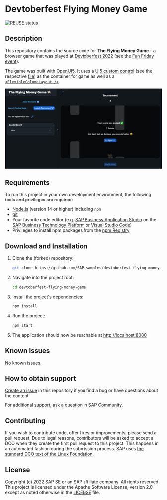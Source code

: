 # Devtoberfest Flying Money Game
[![REUSE status](https://api.reuse.software/badge/github.com/SAP-samples/devtoberfest-flying-money-game)](https://api.reuse.software/info/github.com/SAP-samples/devtoberfest-flying-money-game)

## Description
This repository contains the source code for **The Flying Money Game** - a browser game that was played at [Devtoberfest 2022](https://groups.community.sap.com/t5/devtoberfest-blog-posts/devtoberfest-welcome/ba-p/9358) (see the [Fun Friday event](https://groups.community.sap.com/t5/devtoberfest/flying-money-game-tournament-1-of-2/ec-p/11046#M67)).

The game was built with [OpenUI5](https://openui5.org/). It uses a [UI5 custom control](https://sdk.openui5.org/topic/d12d2ee6a5454d799358d425f9e7c4db) (see the respective [file](uimodule/webapp/control/GameControl.js)) as the container for game as well as a [`<FlexibleColumnLayout />`](https://sdk.openui5.org/entity/sap.f.FlexibleColumnLayout).

![game screenshot](screenshot.png)

## Requirements

To run this project in your own development environment, the following tools and privileges are required:
  - [Node.js](https://nodejs.org/en/) (version 14 or higher) including `npm`
  - [git](https://git-scm.com/book/en/v2/Getting-Started-Installing-Git)
  - Your favorite code editor (e.g. [SAP Business Application Studio](https://discovery-center.cloud.sap/serviceCatalog/business-application-studio?region=all) on the [SAP Business Technology Platform](https://developers.sap.com/tutorials/hcp-create-trial-account.html) or [Visual Studio Code](https://code.visualstudio.com/download))
  - Privileges to install npm packages from the [npm Registry](https://www.npmjs.com/)

## Download and Installation

1. Clone the (forked) repository:
    ```bash
    git clone https://github.com/SAP-samples/devtoberfest-flying-money-game
    ```
1. Navigate into the project root:
    ```bash
    cd devtoberfest-flying-money-game
    ```
1. Install the project's dependencies:
    ```bash
    npm install
    ```
1. Run the project:
    ```bash
    npm start
    ```
1. The application should now be reachable at [http://localhost:8080](http://localhost:8080)

## Known Issues
No known issues.

## How to obtain support
[Create an issue](https://github.com/SAP-samples/<repository-name>/issues) in this repository if you find a bug or have questions about the content.
 
For additional support, [ask a question in SAP Community](https://answers.sap.com/questions/ask.html).

## Contributing
If you wish to contribute code, offer fixes or improvements, please send a pull request. Due to legal reasons, contributors will be asked to accept a DCO when they create the first pull request to this project. This happens in an automated fashion during the submission process. SAP uses [the standard DCO text of the Linux Foundation](https://developercertificate.org/).

## License
Copyright (c) 2022 SAP SE or an SAP affiliate company. All rights reserved. This project is licensed under the Apache Software License, version 2.0 except as noted otherwise in the [LICENSE](LICENSE) file.
